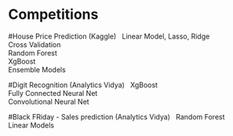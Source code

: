 # Competitions

#House Price Prediction (Kaggle)  
  Linear Model, Lasso, Ridge  
  Cross Validation  
  Random Forest  
  XgBoost  
  Ensemble Models  
  
#Digit Recognition (Analytics Vidya)  
  XgBoost  
  Fully Connected Neural Net  
  Convolutional Neural Net  

#Black FRiday - Sales prediction (Analytics Vidya)  
   Random Forest  
   Linear Models  
